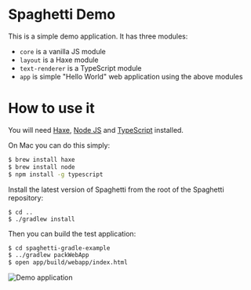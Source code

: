 Spaghetti Demo
==============

This is a simple demo application. It has three modules:
* `core` is a vanilla JS module
* `layout` is a Haxe module
* `text-renderer` is a TypeScript module
* `app` is simple "Hello World" web application using the above modules

# How to use it

You will need [Haxe](http://haxe.org), [Node JS](http://nodejs.org) and [TypeScript](http://www.typescriptlang.org) installed.

On Mac you can do this simply:

```bash
$ brew install haxe
$ brew install node
$ npm install -g typescript
```

Install the latest version of Spaghetti from the root of the Spaghetti repository:

```base
$ cd ..
$ ./gradlew install
```

Then you can build the test application:

```bash
$ cd spaghetti-gradle-example
$ ../gradlew packWebApp
$ open app/build/webapp/index.html
```

![Demo application](http://i.imgur.com/uNd1VLT.jpg)

